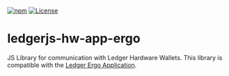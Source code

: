[![npm](https://badgen.net/npm/v/ledgerjs-hw-app-ergo)](https://www.npmjs.com/package/ledgerjs-hw-app-ergo)
[![License](https://badgen.net/github/license/anon-br/ledgerjs-hw-app-ergo)](https://github.com/anon-br/ledgerjs-hw-app-ergo/blob/master/LICENSE)

# ledgerjs-hw-app-ergo

JS Library for communication with Ledger Hardware Wallets.
This library is compatible with the [Ledger Ergo Application](https://github.com/tesseract-one/ledger-app-ergo).
